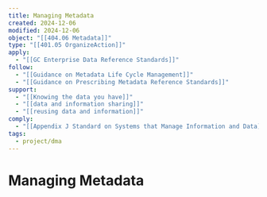 ```yaml
---
title: Managing Metadata
created: 2024-12-06
modified: 2024-12-06
object: "[[404.06 Metadata]]"
type: "[[401.05 OrganizeAction]]"
apply:
  - "[[GC Enterprise Data Reference Standards]]"
follow:
  - "[[Guidance on Metadata Life Cycle Management]]"
  - "[[Guidance on Prescribing Metadata Reference Standards]]"
support:
  - "[[Knowing the data you have]]"
  - "[[data and information sharing]]"
  - "[[reusing data and information]]"
comply:
  - "[[Appendix J Standard on Systems that Manage Information and Data]]"
tags:
  - project/dma
---
```

# Managing Metadata
